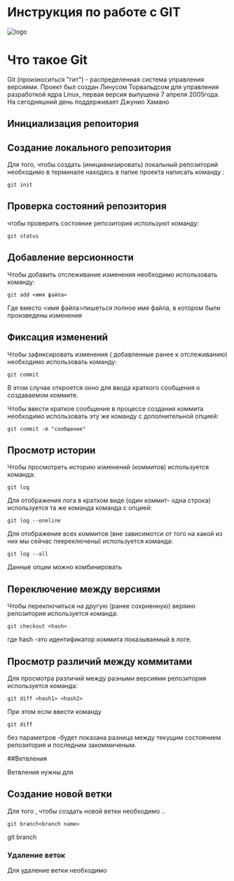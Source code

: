 # **Инструкция по работе с GIT**

![logo](git.jpeg)

# Что такое Git
Git (произноситься "гит") - распределенная система управления версиями. Проект был создан Линусом Торвальдсом для управления разработкой ядра Linux, первая версия выпущена 7 апреля 2005года. На сегодняшний день поддерживает Джунио Хамано

## Инициализация репоитория 

## Создание локального репозитория 

Для того, чтобы создать (иницианизировать) локальный репозиторий необходимо в терминале находясь в папке проекта написать команду :

    git init

  ## Проверка состояний репозитория

  чтобы проверить состояние репозитория используют команду:

    git status

## Добавление версионности 

Чтобы добавить отслеживание изменения необходимо использовать команду:

    git add <имя файла>

Где вместо <имя файла>пишеться полное имя файла, в котором были произведены изменения

## Фиксация изменений 

Чтобы зафиксировать изменения ( добавленные ранее к отслеживанию) необходимо использовать команду: 

    git commit

В этом случае откроется окно для ввода краткого сообщения о создаваемом коммите.

Чтобы ввести краткое сообщение в процессе создания коммита необходимо использовать эту же команду с дополнительной опцией:

    git commit -m "сообщение"

## Просмотр истории 

Чтобы просмотреть историю изменений (коммитов) используется команда:

    git log

Для отображения лога в кратком виде (один коммит- одна строка) используется та же команда команда с опцией:

    git log --onеline

Для отображение всех коммитов (вне зависимотси от того на какой из них мы сейчас пеереключены) используется команда: 

    git log --all

Данные опции можно комбинировать

## Переключение между версиями 

Чтобы переключиться на другую (ранее сохрненную) веряию репозитория используется команда:

    git checkout <hash>

где hash -это идентификатор коммита показываемый в логе.

## Просмотр различий между коммитами 

Для просмотра различий между разными версиями репозитория используется команда: 

    git diff <hash1> <hash2>

При этом если ввести команду 

    git diff


без параметров -будет показана разница между текущим состоянием репозитория и последним закоммиченым.


##Ветвления

Ветвления нужны для 
   
## Создание новой ветки

Для того , чтобы создать новой ветки необходимо ..



    git branch<branch name>

git branch 

### Удаление веток 

Для удаление ветки необходимо 

